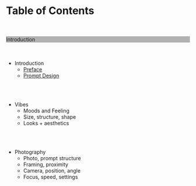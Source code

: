 # Table of Contents
<br>
<br>

<div class="card-category" style="background-image: linear-gradient(rgba(0,0,0,0.3), rgba(0,0,0,0.3)), url(images/sketch.png)">
  Introduction
</div>

<br>
<br>

 - Introduction
   - [Preface]("dalle2/sections/introduction/preface.md")
   - [Prompt Design]("dalle2/sections/introduction/prompt-design.md")

<br>
<br>

 - Vibes
   - Moods and Feeling
   - Size, structure, shape
   - Looks + aesthetics

<br>
<br>

 - Photography
   - Photo, prompt structure
   - Framing, proximity
   - Camera, position, angle
   - Focus, speed, settings


